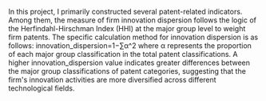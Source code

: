 In this project, I primarily constructed several patent-related indicators. Among them, the measure of firm innovation dispersion follows the logic of the Herfindahl-Hirschman Index (HHI) at the major group level to weight firm patents. The specific calculation method for innovation dispersion is as follows:
innovation_dispersion=1−∑α^2
where α represents the proportion of each major group classification in the total patent classifications. A higher innovation_dispersion value indicates greater differences between the major group classifications of patent categories, suggesting that the firm's innovation activities are more diversified across different technological fields.
